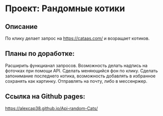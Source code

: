 # Проект: Рандомные котики

## Описание
По клику делает запрос на https://cataas.com/ и возращает котиков.


## Планы по доработке:
Расширить функцианал запросов. Возможность делать надпись на фоточках при помощи API.
Сделать меняющийся фон по клику.
Сделать запонимание последнего котика, возможность добавлять в избранное сохранять как картинку.
Отправлять на почту, либо в мессенржер.

## Cсылка на Github pages:
https://alexcap38.github.io/Api-random-Cats/